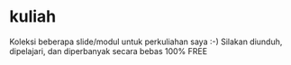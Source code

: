 # kuliah

Koleksi beberapa slide/modul untuk perkuliahan saya :-)
Silakan diunduh, dipelajari, dan diperbanyak secara bebas 100% FREE
